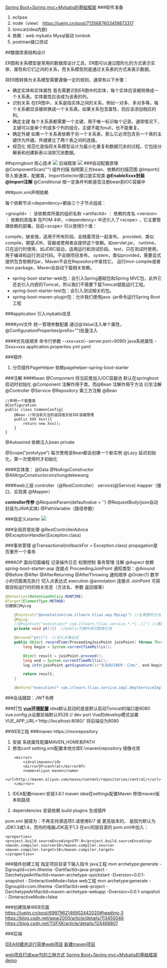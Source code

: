 [Spring Boot+Spring mvc+Mybatis的基础框架](https://blog.csdn.net/sinat_27933301/article/details/88563560)
###软件准备
1. eclipse
2. node（view）
https://juejin.cn/post/7135687603419873317
3. tomcat(idea内嵌)
4. 依赖：web mybatis Mysql驱动 lombok
5. postman接口测试

##数据库表结构设计

ER图和关系模型是常用的数据库设计工具，ER图可以通过图形化的方式表示实体、属性和它们之间的关系，而关系模型则是通过关系表的方式来表示数据。

将ER图转换为关系模型需要遵循一定的规则，通常有以下步骤：

- 确定实体和实体属性 首先需要识别ER图中的实体，每个实体应该被转换成一个关系表。实体属性应该成为该表的列。
- 识别关系 在ER图中，关系是指实体之间的关系，例如一对多、多对多等。每个关系都应该被转换成一个关系表。如果关系包含属性，则应该添加相应的列。
- 确定主键 每个关系表都需要一个主键，用于唯一标识每个记录。通常情况下，主键可以是单个列或多个列的组合。主键不能为null，也不能重复。
- 确定外键 如果一个关系表依赖于另一个关系表，那么它必须包含另一个表的主键作为外键。外键建立了两个表之间的连接。
- 规范化 规范化是指将关系模型设计为最小化重复和数据冗余的过程。它包括分解表和创建新表以消除冗余数据。


##springboot
核心技术
![](img/后端核心技术.jpg)
后端框架
![](img/后端框架总结.jpg)
###自动配置原理
@ComponentScan("")   组件扫描  指明第三方bean、依赖的扫描范围
@Import()  导入普通类，配置类，ImportSelector接口是实现类
**@EnableXxxx封装@Import注解**
@Conditional 按一定条件判断是否注册bean到IOC容器中


###pom.xml声明依赖

每个依赖节点\<dependency>都由三个子节点组成：

\<groupId> ： 该依赖库所属的组织名称
\<artifactId> ： 依赖的库名
\<version> ： 依赖的库版本
在POM 4中，\<dependency> 中还引入了\<scope> ，它主要管理依赖的部署。目前\<scope> 可以使用5个值：

compile，缺省值，适用于所有阶段，会随着项目一起发布。
provided，类似compile，期望JDK、容器或使用者会提供这个依赖。如servlet.jar。
runtime，只在运行时使用，如JDBC驱动，适用运行和测试阶段。
test，只在测试时使用，用于编译和运行测试代码。不会随项目发布。
system，类似provided，需要显式提供包含依赖的jar，Maven不会在Repository中查找它。
运行mvn compile或者mvn package，Maven会自动下载相关依赖。

- spring-boot-starter-web包：会引入Spring基础包和Spring MVC包，此外它还会引入内嵌的Tomcat，所以我们不需要下载Tomcat就能运行工程。
- spring-boot-starter-test包：会引入测试相关的包。
- spring-boot-maven-plugin包：允许我们使用java -jar命令运行Spring Boot工程


###application
引入mybatis信息

####yml文件
统一管理参数配置
通过@Value注入单个属性，
@ConfigurationProperties(prefix="")批量注入

####优先级顺序
命令行参数  --xxx=xxx(--server.port=9090)
java系统属性 -Dxxx=xxx
application.properties
yml
yaml

###插件
1. 分页插件PageHelper
依赖pagehelper-spring-boot-starter

###注解
####bean
@Component  将当前类加入IOC容器池 默认在springboot启动时初始化
@Component 注解作用于类，而@Bean 注解作用于方法
衍生注解 @Controller @Service @Repository
第三方注解  @Bean
```
//声明一个配置类
@Configuration
public class CommonConfig{
    @Bean //将当前方法的返回值交给IOC容器管理
    public XXX Xxx(){
        return new Xxx();  
    }
}
```
@Autowired 依赖注入bean
private 

@Scope("prototype") 每次使用该Bean都会创建一个新实例
@Lazy  延迟初始化，第一次使用时才初始化


####实体类：
@Data
@NoArgsConstructor
@AllArgsConstructorxinzhongdekewang 

####web三层
controller（@RestController）  service(@Service)  mapper（接口、实现类 @Mapper） 

**controller传参**
@RequestParam(defaultvalue = '')
@RequestBody(json自动封装为JAVA实体)
@PathVariable（路径参数）

###自定义starter
![](img/starter.jpg)

###全局异常处理
@RestControllerAdvice
@ExceptionHandler(Exception.class)

###事务管理
@Transactional(rollbackFor = Exception.class)
propagation是否重开一个事务

###AOP 面向切面编程 
记录操作日志 权限控制 事务管理
注解 @Aspect
依赖 spring-boot-starter-aop
连接点 ProceedingJoinPoint
通知类型：@Around @Before @After @AfterReturning @AfterThrowing
通知顺序 @Order(1) 数字小的切面类先执行
切入点表达式 execution @annotation
连接点 JoinPoint 可获取目标运行时的相关信息（方法名、参数
返回值等）
```JAVA
@Retention(RetentionPolicy.RUNTIME)
@Target(ElementType.METHOD)
创建接口MyLog
```

```java
    @Pointcut("@annotation(com.itlearn.tlias.aop.MyLog)") //在需要的方法上注释
    @MyLog
    //@Pointcut("execution(* com.itlearn.tlias.service.*.*(..))") //通配符*  .任意一个参数 ..任意参数/层级 
    private void pt(){}  //public可被外部切面类引用

    @Around("pt()")  //切入点表达式
    public Object recordTime(ProceedingJoinPoint joinPoint) throws Throwable {
        long begin = System.currentTimeMillis();

        Object result = joinPoint.proceed();
        long end = System.currentTimeMillis();
        log.info(joinPoint.getSignature()+"方法执行耗时：{}ms", end-begin);

        return result;
    }

    @Before("execution(* com.itlearn.tlias.service.impl.DeptServiceImpl.*(..))")
```
###会话跟踪：JWT令牌


###打包
**[vue环境配置](https://github.com/dawpf/vue-config)**
idea默认启动的是是默认启动Tomcat的端口是8080
vue.config.js设置前端默认9528 // dev port
Vue的develop模式设置 VUE_APP_URL='http://localhost:8080/' 将后端设为8080

##WEB工程
###maven
https://mvnrepository

1. 安装 系统属性配置MAVEN_HOME和PATH
2. 修改conf setting.xml配置本地仓库E:\maven\repository
镜像仓库
```
	<mirror>
		<id>alimaven</id>
		<mirrorOf>central</mirrorOf>
		<name>aliyun maven</name>
		<url>http://maven.aliyun.com/nexus/content/repositories/central/</url>
	</mirror>
```

1. IDEA配置maven:安装3.6.1 maven
idea在settings配置Maven 修改maven版本和路径

1. dependencies  安装依赖
build plugins 生成插件

pom.xml
报错为：不再支持源选项5.请使用6/7 或 更高版本的，
是因为默认为JDK1.3或1.4，而你的电脑JDK高于1.3
在src同层目录的  pom.xml中加入：
```
<properties>
<project.build.sourceEncoding>UTF-8</project.build.sourceEncoding>
<maven.compiler.source>18</maven.compiler.source>
<maven.compiler.target>18</maven.compiler.target>
</properties>
```

###插件创建工程
指定项目目录下输入指令
java工程
mvn archetype:generate -DgroupId=com.itheima -DartifactId=java-project -
DarchetypeArtifactId=maven-archetype-quickstart -Dversion=0.0.1-snapshot -
DinteractiveMode=false
web工程
mvn archetype:generate -DgroupId=com.itheima -DartifactId=web-project -
DarchetypeArtifactId=maven-archetype-webapp -Dversion=0.0.1-snapshot -
DinteractiveMode=false

###创建简单WEB页面
https://juejin.cn/post/6997962146902442020#heading-3
https://blog.csdn.net/wpw2000/article/details/113450048
https://blog.csdn.net/TGFXK/article/details/124468807


###后端

[IDEA创建并运行简单web项目](https://blog.csdn.net/wpw2000/article/details/113450048)
[新建maven项目](https://blog.csdn.net/erlian1992/article/details/53942096)


[web项目打成war包的三种方式](https://blog.csdn.net/cm15835106905/article/details/107927847?utm_medium=distribute.pc_relevant.none-task-blog-2~default~baidujs_baidulandingword~default-4-107927847-blog-122585695.235^v28^pc_relevant_default&spm=1001.2101.3001.4242.3&utm_relevant_index=7)
[Spring Boot+Spring mvc+Mybatis的基础框架demo](https://blog.csdn.net/sinat_27933301/article/details/88563560)
